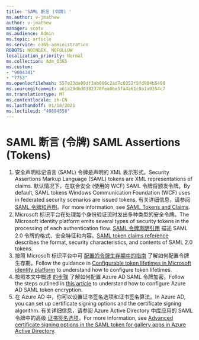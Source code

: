 ```yaml
---
title: 'SAML 断言 (令牌) '
ms.author: v-jmathew
author: v-jmathew
manager: scotv
ms.audience: Admin
ms.topic: article
ms.service: o365-administration
ROBOTS: NOINDEX, NOFOLLOW
localization_priority: Normal
ms.collection: Adm_O365
ms.custom:
- "9004341"
- "7753"
ms.openlocfilehash: 557e23da09df3ab066c2ad7c0352f5fd904b5490
ms.sourcegitcommit: a61a29dbd0382370fea0be5fa4a61c9a1a9354c7
ms.translationtype: MT
ms.contentlocale: zh-CN
ms.lasthandoff: 01/18/2021
ms.locfileid: "49884558"
---
```

# <a name="saml-assertions-tokens"></a><span data-ttu-id="f9e83-102">SAML 断言 (令牌) </span><span class="sxs-lookup"><span data-stu-id="f9e83-102">SAML Assertions (Tokens)</span></span>

1. <span data-ttu-id="f9e83-103">安全声明标记语言 (SAML) 令牌是声明的 XML 表示形式。</span><span class="sxs-lookup"><span data-stu-id="f9e83-103">Security Assertions Markup Language (SAML) tokens are XML representations of claims.</span></span> <span data-ttu-id="f9e83-104">默认情况下，在联合安全 (使用的 WCF) SAML 令牌将颁发令牌。</span><span class="sxs-lookup"><span data-stu-id="f9e83-104">By default, SAML tokens Windows Communication Foundation (WCF) uses in federated security scenarios are issued tokens.</span></span> <span data-ttu-id="f9e83-105">有关详细信息，请参阅 [SAML 令牌和声明](https://docs.microsoft.com/dotnet/framework/wcf/feature-details/saml-tokens-and-claims)。</span><span class="sxs-lookup"><span data-stu-id="f9e83-105">For more information, see [SAML Tokens and Claims](https://docs.microsoft.com/dotnet/framework/wcf/feature-details/saml-tokens-and-claims).</span></span>
2. <span data-ttu-id="f9e83-106">Microsoft 标识平台在处理每个身份验证流时发出多种类型的安全令牌。</span><span class="sxs-lookup"><span data-stu-id="f9e83-106">The Microsoft identity platform emits several types of security tokens in the processing of each authentication flow.</span></span> <span data-ttu-id="f9e83-107">[SAML 令牌声明引用](https://docs.microsoft.com/azure/active-directory/develop/reference-saml-tokens) 描述 SAML 2.0 令牌的格式、安全特征和内容。</span><span class="sxs-lookup"><span data-stu-id="f9e83-107">[SAML token claims reference](https://docs.microsoft.com/azure/active-directory/develop/reference-saml-tokens) describes the format, security characteristics, and contents of SAML 2.0 tokens.</span></span>
3. <span data-ttu-id="f9e83-108">按照 Microsoft 标识平台中可 [配置的令牌生存期中的指南](https://docs.microsoft.com/azure/active-directory/develop/active-directory-configurable-token-lifetimes) 了解如何配置令牌生存期。</span><span class="sxs-lookup"><span data-stu-id="f9e83-108">Follow the guidance in [Configurable token lifetimes in Microsoft identity platform](https://docs.microsoft.com/azure/active-directory/develop/active-directory-configurable-token-lifetimes) to understand how to configure token lifetimes.</span></span>
4. <span data-ttu-id="f9e83-109">按照本文中概述 [的步骤](https://docs.microsoft.com/azure/active-directory/manage-apps/howto-saml-token-encryption) 了解如何配置 Azure AD SAML 令牌加密。</span><span class="sxs-lookup"><span data-stu-id="f9e83-109">Follow the steps outlined in [this article](https://docs.microsoft.com/azure/active-directory/manage-apps/howto-saml-token-encryption) to understand how to configure Azure AD SAML token encryption.</span></span>
5. <span data-ttu-id="f9e83-110">在 Azure AD 中，你可以设置证书签名选项和证书签名算法。</span><span class="sxs-lookup"><span data-stu-id="f9e83-110">In Azure AD, you can set up certificate signing options and the certificate signing algorithm.</span></span> <span data-ttu-id="f9e83-111">有关详细信息，请参阅 Azure Active Directory 中库应用的 SAML 令牌中的高级 [证书签名选项](https://docs.microsoft.com/azure/active-directory/manage-apps/certificate-signing-options)。</span><span class="sxs-lookup"><span data-stu-id="f9e83-111">For more information, see [Advanced certificate signing options in the SAML token for gallery apps in Azure Active Directory](https://docs.microsoft.com/azure/active-directory/manage-apps/certificate-signing-options).</span></span>
